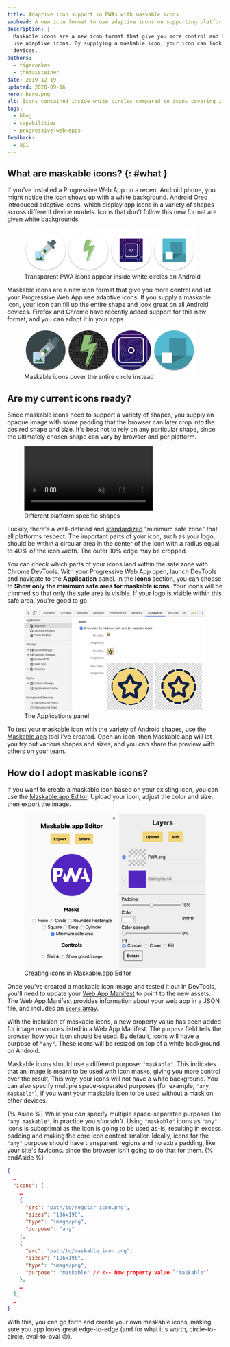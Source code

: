 ```yaml
---
title: Adaptive icon support in PWAs with maskable icons
subhead: A new icon format to use adaptive icons on supporting platforms.
description: |
  Maskable icons are a new icon format that give you more control and let your Progressive Web App
  use adaptive icons. By supplying a maskable icon, your icon can look great on all Android
  devices.
authors:
  - tigeroakes
  - thomassteiner
date: 2019-12-19
updated: 2020-09-16
hero: hero.png
alt: Icons contained inside white circles compared to icons covering its entire circle
tags:
  - blog
  - capabilities
  - progressive-web-apps
feedback:
  - api
---
```


## What are maskable icons? {: #what }

If you've installed a Progressive Web App on a recent Android phone, you might notice the icon shows
up with a white background. Android Oreo introduced adaptive icons, which display app icons in a
variety of shapes across different device models. Icons that don't follow this new format are given
white backgrounds.

<figure class="w-figure">
  <img src="homescreen-any.png" alt="PWA icons in white circles on Android" style="width: 400px; max-width: 100%">
  <figcaption class="w-figcaption">
    Transparent PWA icons appear inside white circles on Android
  </figcaption>
</figure>

Maskable icons are a new icon format that give you more control and let your Progressive Web App use
adaptive icons. If you supply a maskable icon, your icon can fill up the entire shape and look great
on all Android devices. Firefox and Chrome have recently added support for this new format, and you
can adopt it in your apps.

<figure class="w-figure">
  <img src="homescreen-maskable.png" alt="PWA icons covering the entire circle on Android" style="width: 400px; max-width: 100%">
  <figcaption class="w-figcaption">
    Maskable icons cover the entire circle instead
  </figcaption>
</figure>

## Are my current icons ready?

Since maskable icons need to support a variety of shapes, you supply an opaque image with some
padding that the browser can later crop into the desired shape and size. It's best not to rely on
any particular shape, since the ultimately chosen shape can vary by browser and per platform.

<figure class="w-figure w-figure--inline-right">
  <video class="w-screenshot" autoplay loop muted playsinline aria-label="Different masks applied to a maskable icon">
    <source src="fugu-mask.webm" type="video/webm; codecs=vp8">
    <source src="fugu-mask.mp4" type="video/mp4; codecs=h264">
  </video>
  <figcaption class="w-figcaption">
    Different platform specific shapes
  </figcaption>
</figure>

Luckily, there's a well-defined and [standardized](https://w3c.github.io/manifest/#icon-masks)
"minimum safe zone" that all platforms respect. The important parts of your icon, such as your logo,
should be within a circular area in the center of the icon with a radius equal to 40% of the icon
width. The outer 10% edge may be cropped.

You can check which parts of your icons land within the safe zone with Chrome DevTools. With your
Progressive Web App open, launch DevTools and navigate to the **Application** panel. In the
**Icons** section, you can choose to **Show only the minimum safe area for maskable icons**. Your
icons will be trimmed so that only the safe area is visible. If your logo is visible within this
safe area, you're good to go.

<figure class="w-figure">
  <img src="devtools.png" class="w-screenshot" alt="Applications panel in DevTools displaying PWA icons with edges cropped">
  <figcaption class="w-figcaption">
    The Applications panel
  </figcaption>
</figure>

To test your maskable icon with the variety of Android shapes, use the
[Maskable.app](https://maskable.app/) tool I've created.
Open an icon, then Maskable.app will let you
try out various shapes and sizes, and you can share the preview with others on your team.

## How do I adopt maskable icons?

If you want to create a maskable icon based on your existing icon, you can use the
[Maskable.app Editor](https://maskable.app/editor). Upload your icon, adjust the color and size,
then export the image.

<figure class="w-figure">
  <img src="maskable-app-editor.png" class="w-screenshot" alt="Maskable.app Editor screenshot">
  <figcaption class="w-figcaption">
    Creating icons in Maskable.app Editor
  </figcaption>
</figure>

Once you've created a maskable icon image and tested it out in DevTools, you'll need to update your
[Web App Manifest](https://developers.google.com/web/fundamentals/web-app-manifest) to point to the
new assets. The Web App Manifest provides information about your web app in a JSON file, and
includes an [`icons` array](https://developers.google.com/web/fundamentals/web-app-manifest#icons).

With the inclusion of maskable icons, a new property value has been added for image resources listed
in a Web App Manifest. The `purpose` field tells the browser how your icon should be used. By
default, icons will have a purpose of `"any"`. These icons will be resized on top of a white
background on Android.

Maskable icons should use a different purpose: `"maskable"`. This indicates that an image is meant
to be used with icon masks, giving you more control over the result. This way, your icons will not
have a white background. You can also specify multiple space-separated purposes (for example,
`"any maskable"`), if you want your maskable icon to be used without a mask on other devices.

{% Aside %}
  While you _can_ specify multiple space-separated purposes like `"any maskable"`, in
  practice you _shouldn't_. Using `"maskable"` icons as `"any"` icons is suboptimal as the icon
  is going to be used as-is, resulting in excess padding and making the core icon content smaller.
  Ideally, icons for the `"any"` purpose should have transparent regions and no extra padding, like your site's favicons. 
  since the browser isn't going to do that for them.
{% endAside %}

```json
{
  …
  "icons": [
    …
    {
      "src": "path/to/regular_icon.png",
      "sizes": "196x196",
      "type": "image/png",
      "purpose": "any"
    },
    {
      "src": "path/to/maskable_icon.png",
      "sizes": "196x196",
      "type": "image/png",
      "purpose": "maskable" // <-- New property value `"maskable"`
    },
    …
  ],
  …
}
```

With this, you can go forth and create your own maskable icons, making sure you app looks great
edge-to-edge (and for what it's worth, circle-to-circle, oval-to-oval 😄).
